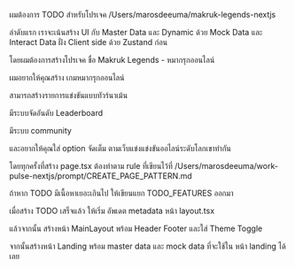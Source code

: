 ผมต้องการ TODO สำหรับโปรเจค /Users/marosdeeuma/makruk-legends-nextjs

ลำดับแรก เราจะเน้นสร้าง UI กับ Master Data และ Dynamic ด้วย Mock Data และ Interact Data ฝั่ง Client side ด้วย Zustand ก่อน

โดยผมต้องการสร้างโปรเจค ชื่อ Makruk Legends - หมากรุกออนไลน์

ผมอยากให้คุณสร้าง เกมหมากรุกออนไลน์

สามารถสร้างรายการแข่งขันแบบทัวร์นาเม้น

มีระบบจัดอันดับ Leaderboard

มีระบบ community

และอยากให้คุณใส่ option จัดเต็ม ตามเว็บแข่งแข่งขันออไลน์ระดับโลกเขาทำกัน

โดยทุกครั้งที่สร้าง page.tsx ต้องทำตาม rule ที่เขียนไว้ที่ /Users/marosdeeuma/work-pulse-nextjs/prompt/CREATE_PAGE_PATTERN.md

ถ้าหาก TODO มีเนื้อหาเยอะเกินไป ให้เขียนแยก TODO_FEATURES ออกมา

เมื่อสร้าง TODO เสร็จแล้ว ให้เริ่ม อัพเดต metadata หน้า layout.tsx

แล้วจากนั้น สร้างหน้า MainLayout พร้อม Header Footer และใส่ Theme Toggle

จากนั้นสร้างหน้า Landing พร้อม master data และ mock data ที่จะใช้ใน หน้า landing ได้เลย
